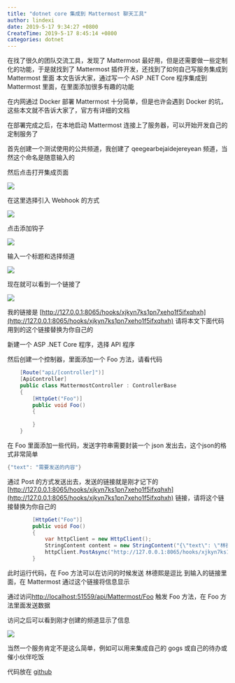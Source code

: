 ```yaml
---
title: "dotnet core 集成到 Mattermost 聊天工具"
author: lindexi
date: 2019-5-17 9:34:27 +0800
CreateTime: 2019-5-17 8:45:14 +0800
categories: dotnet
---
```


在找了很久的团队交流工具，发现了 Mattermost 最好用，但是还需要做一些定制化的功能，于是就找到了 Mattermost 插件开发，还找到了如何自己写服务集成到 Mattermost 里面
本文告诉大家，通过写一个 ASP .NET Core 程序集成到 Mattermost 里面，在里面添加很多有趣的功能

<!--more-->


<!-- csdn -->

在内网通过 Docker 部署 Mattermost 十分简单，但是也许会遇到 Docker 的坑，这些本文就不告诉大家了，官方有详细的文档

在部署完成之后，在本地启动 Mattermost 连接上了服务器，可以开始开发自己的定制服务了

首先创建一个测试使用的公共频道，我创建了 qeegearbejaidejereyean 频道，当然这个命名是随意输入的

然后点击打开集成页面

![](http://image.acmx.xyz/lindexi%2F201951784850976)

<!-- ![](image/dotnet core 集成到 Mattermost 聊天工具/dotnet core 集成到 Mattermost 聊天工具0.png) -->

在这里选择引入 Webhook 的方式

![](http://image.acmx.xyz/lindexi%2F201951784924310)

<!-- ![](image/dotnet core 集成到 Mattermost 聊天工具/dotnet core 集成到 Mattermost 聊天工具1.png) -->

点击添加钩子

![](http://image.acmx.xyz/lindexi%2F20195178500833)

<!-- ![](image/dotnet core 集成到 Mattermost 聊天工具/dotnet core 集成到 Mattermost 聊天工具2.png) -->

输入一个标题和选择频道

![](http://image.acmx.xyz/lindexi%2F201951785037963)

<!-- ![](image/dotnet core 集成到 Mattermost 聊天工具/dotnet core 集成到 Mattermost 聊天工具3.png) -->

现在就可以看到一个链接了

![](http://image.acmx.xyz/lindexi%2F201951785122324)

<!-- ![](image/dotnet core 集成到 Mattermost 聊天工具/dotnet core 集成到 Mattermost 聊天工具4.png) -->

我的链接是 [http://127.0.0.1:8065/hooks/xjkyn7ks1pn7xeho1f5ifxqhxh](http://127.0.0.1:8065/hooks/xjkyn7ks1pn7xeho1f5ifxqhxh) 请将本文下面代码用到的这个链接替换为你自己的

新建一个 ASP .NET Core 程序，选择 API 程序

然后创建一个控制器，里面添加一个 Foo 方法，请看代码

```csharp
    [Route("api/[controller]")]
    [ApiController]
    public class MattermostController : ControllerBase
    {
        [HttpGet("Foo")]
        public void Foo()
        {
 
        }
    }
```

在 Foo 里面添加一些代码，发送字符串需要封装一个 json 发出去，这个json的格式非常简单

```csharp
{"text": "需要发送的内容"}
```

通过 Post 的方式发送出去，发送的链接就是刚才记下的 [http://127.0.0.1:8065/hooks/xjkyn7ks1pn7xeho1f5ifxqhxh](http://127.0.0.1:8065/hooks/xjkyn7ks1pn7xeho1f5ifxqhxh) 链接，请将这个链接替换为你自己的

```csharp
        [HttpGet("Foo")]
        public void Foo()
        {
            var httpClient = new HttpClient();
            StringContent content = new StringContent("{\"text\": \"林德熙是逗比\"}",Encoding.UTF8, "application/json");
            httpClient.PostAsync("http://127.0.0.1:8065/hooks/xjkyn7ks1pn7xeho1f5ifxqhxh", content);
        }
```

此时运行代码，在 Foo 方法可以在访问的时候发送 林德熙是逗比 到输入的链接里面，在 Mattermost 通过这个链接将信息显示

通过访问[http://localhost:51559/api/Mattermost/Foo](http://localhost:51559/api/Mattermost/Foo) 触发 Foo 方法，在 Foo 方法里面发送数据

访问之后可以看到刚才创建的频道显示了信息

![](http://image.acmx.xyz/lindexi%2F201951792512127)

<!-- ![](image/dotnet core 集成到 Mattermost 聊天工具/dotnet core 集成到 Mattermost 聊天工具5.png) -->

当然一个服务肯定不是这么简单，例如可以用来集成自己的 gogs 或自己的待办或催小伙伴吃饭

代码放在 [github](https://github.com/lindexi/lindexi_gd/tree/30bec7c4a3a4094b47ef65fe276c32b2e1128127/NecalemberexjkynGijemneada)

